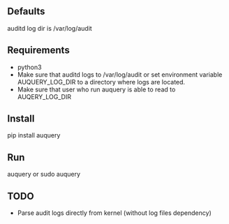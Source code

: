 
Defaults
--
auditd log dir is /var/log/audit


Requirements
--
- python3
- Make sure that auditd logs to /var/log/audit or set environment variable AUQUERY_LOG_DIR to a directory where logs are located.
- Make sure that user who run auquery is able to read to AUQERY_LOG_DIR


Install
--
pip install auquery

Run
--
auquery
or 
sudo auquery

TODO
--
- Parse audit logs directly from kernel (without log files dependency)

